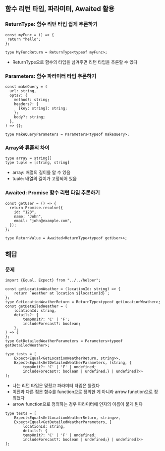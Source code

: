 ## 함수 리턴 타입, 파라미터, Awaited 활용

### ReturnType: 함수 리턴 타입 쉽게 추론하기

```
const myFunc = () => {
 return "hello";
};

type MyFuncReturn = ReturnType<typeof myFunc>;
```

- ReturnType으로 함수의 타입을 넘겨주면 리턴 타입을 추론할 수 있다

### Parameters: 함수 파라미터 타입 추론하기

```
const makeQuery = (
  url: string,
  opts?: {
    method?: string;
    headers?: {
      [key: string]: string;
    };
    body?: string;
  },
) => {};

type MakeQueryParameters = Parameters<typeof makeQuery>;
```

### Array와 튜플의 차이

```
type array = string[]
type tuple = [string, string]
```

- array: 배열의 길이를 알 수 있음
- tuple: 배열의 길이가 고정되어 있음

### Awaited: Promise 함수 리턴 타입 추론하기

```
const getUser = () => {
  return Promise.resolve({
    id: "123",
    name: "John",
    email: "john@example.com",
  });
};

type ReturnValue = Awaited<ReturnType<typeof getUser>>;
```


## 해답

### 문제

```
import {Equal, Expect} from "../../helper";

const getLocationWeather = (locationId: string) => {
    return `Weather at location ${locationId}`;
};
type GetLocationWeatherReturn = ReturnType<typeof getLocationWeather>;
const getDetailedWeather = (
    locationId: string,
    details?: {
        tempUnit?: 'C' | 'F';
        includeForecast?: boolean;
    },
) => {
};
type GetDetailedWeatherParameters = Parameters<typeof getDetailedWeather>;

type tests = [
    Expect<Equal<GetLocationWeatherReturn, string>>,
    Expect<Equal<GetDetailedWeatherParameters, [string, { 
        tempUnit?: 'C' | 'F' | undefined;
        includeForecast?: boolean | undefined;} | undefined]>>
];
```

- 나는 리턴 타입은 맞췄고 파라미터 타입은 틀렸다
- 이전과 다른 점은 함수를 function으로 정의한 게 아니라 arrow function으로 정의했다
- arrow function으로 정의하는 경우 파라미터에 인자의 이름이 붙게 된다

```
type tests = [
    Expect<Equal<GetLocationWeatherReturn, string>>,
    Expect<Equal<GetDetailedWeatherParameters, [
        locationId: string, 
        details?: { 
        tempUnit?: 'C' | 'F' | undefined;
        includeForecast?: boolean | undefined;} | undefined]>>
];

```



